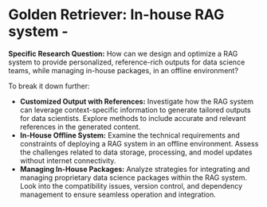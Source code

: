 # Golden Retriever: In-house RAG system -

__Specific Research Question:__
How can we design and optimize a RAG system to provide personalized, reference-rich outputs for data science teams, while managing in-house packages, in an offline environment?

To break it down further:
- __Customized Output with References:__ Investigate how the RAG system can leverage context-specific information to generate tailored outputs for data scientists. Explore methods to include accurate and relevant references in the generated content.
- __In-House Offline System:__ Examine the technical requirements and constraints of deploying a RAG system in an offline environment. Assess the challenges related to data storage, processing, and model updates without internet connectivity.
- __Managing In-House Packages:__ Analyze strategies for integrating and managing proprietary data science packages within the RAG system. Look into the compatibility issues, version control, and dependency management to ensure seamless operation and integration.
